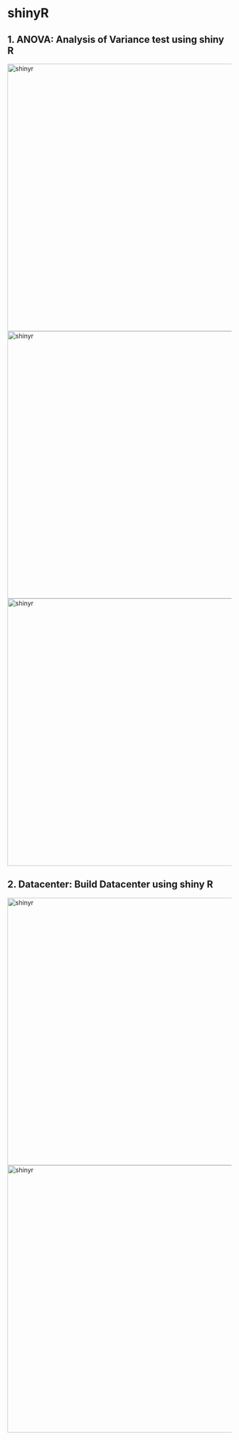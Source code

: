 
# shinyR
## 1. ANOVA: Analysis of Variance test using shiny R
<img width="600" alt="shinyr" src="https://user-images.githubusercontent.com/29461344/116460997-5223ba80-a82d-11eb-9b57-1819ae6c0679.png">
<img width="600" alt="shinyr" src="https://user-images.githubusercontent.com/29461344/116461067-69fb3e80-a82d-11eb-94df-eecbdaf4ce0b.PNG">
<img width="600" alt="shinyr" src="https://user-images.githubusercontent.com/29461344/116461058-6798e480-a82d-11eb-8a2d-7b534b6466d6.PNG">


## 2. Datacenter: Build Datacenter using shiny R
<img width="600" alt="shinyr" src="https://user-images.githubusercontent.com/29461344/116461137-84cdb300-a82d-11eb-8bfe-0b6803781913.png">
<img width="600" alt="shinyr" src="https://user-images.githubusercontent.com/29461344/116461100-77182d80-a82d-11eb-9e12-4c63c517416b.png">

